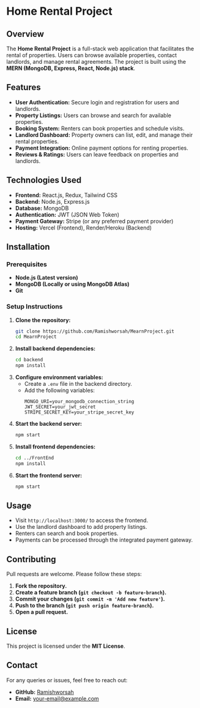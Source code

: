 # **Home Rental Project**

## **Overview**
The **Home Rental Project** is a full-stack web application that facilitates the rental of properties. Users can browse available properties, contact landlords, and manage rental agreements. The project is built using the **MERN (MongoDB, Express, React, Node.js) stack**.

## **Features**
- **User Authentication:** Secure login and registration for users and landlords.
- **Property Listings:** Users can browse and search for available properties.
- **Booking System:** Renters can book properties and schedule visits.
- **Landlord Dashboard:** Property owners can list, edit, and manage their rental properties.
- **Payment Integration:** Online payment options for renting properties.
- **Reviews & Ratings:** Users can leave feedback on properties and landlords.

## **Technologies Used**
- **Frontend:** React.js, Redux, Tailwind CSS
- **Backend:** Node.js, Express.js
- **Database:** MongoDB
- **Authentication:** JWT (JSON Web Token)
- **Payment Gateway:** Stripe (or any preferred payment provider)
- **Hosting:** Vercel (Frontend), Render/Heroku (Backend)

## **Installation**
### **Prerequisites**
- **Node.js (Latest version)**
- **MongoDB (Locally or using MongoDB Atlas)**
- **Git**

### **Setup Instructions**
1. **Clone the repository:**
   ```sh
   git clone https://github.com/Ramishworsah/MearnProject.git
   cd MearnProject
   ```
2. **Install backend dependencies:**
   ```sh
   cd backend
   npm install
   ```
3. **Configure environment variables:**
   - Create a `.env` file in the backend directory.
   - Add the following variables:
     ```env
     MONGO_URI=your_mongodb_connection_string
     JWT_SECRET=your_jwt_secret
     STRIPE_SECRET_KEY=your_stripe_secret_key
     ```
4. **Start the backend server:**
   ```sh
   npm start
   ```
5. **Install frontend dependencies:**
   ```sh
   cd ../FrontEnd
   npm install
   ```
6. **Start the frontend server:**
   ```sh
   npm start
   ```

## **Usage**
- Visit `http://localhost:3000/` to access the frontend.
- Use the landlord dashboard to add property listings.
- Renters can search and book properties.
- Payments can be processed through the integrated payment gateway.

## **Contributing**
Pull requests are welcome. Please follow these steps:
1. **Fork the repository.**
2. **Create a feature branch (`git checkout -b feature-branch`).**
3. **Commit your changes (`git commit -m 'Add new feature'`).**
4. **Push to the branch (`git push origin feature-branch`).**
5. **Open a pull request.**

## **License**
This project is licensed under the **MIT License**.

## **Contact**
For any queries or issues, feel free to reach out:
- **GitHub:** [Ramishworsah](https://github.com/Ramishworsah)
- **Email:** your-email@example.com
